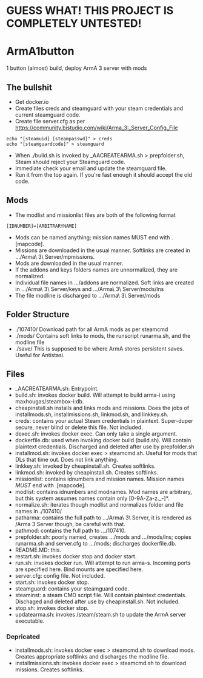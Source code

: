 # GUESS WHAT! THIS PROJECT IS COMPLETELY UNTESTED!
# ArmA1button
1 button (almost) build, deploy ArmA 3 server with mods

## The bullshit
- Get docker.io
- Create files creds and steamguard with your steam credentials and current steamguard code.
- Create file server.cfg as per https://community.bistudio.com/wiki/Arma_3:_Server_Config_File
```
echo "[steamuid] [steampasswd]" > creds
echo "[steamguardcode]" > steamguard
```
- When ./build.sh is invoked by _AACREATEARMA.sh > prepfolder.sh, Steam should reject your Steamguard code.
- Immediate check your email and update the steamguard file.
- Run it from the top again. If you're fast enough it should accept the old code.

## Mods
- The modlist and missionlist files are both of the following format
```
[IDNUMBER]=[ARBITRARYNAME]
```
- Mods can be named anything; mission names MUST end with .[mapcode].
- Missions are downloaded in the usual manner. Softlinks are created in .../Arma\ 3\ Server/mpmissions.
- Mods are downloaded in the usual manner.
- If the addons and keys folders names are unnormalized, they are normalized.
- Individual file names in .../addons are normalized. Soft links are created in .../Arma\ 3\ Server/keys and .../Arma\ 3\ Server/mods/lns
- The file modline is discharged to .../Arma\ 3\ Server/mods

## Folder Structure
- ./107410/ Download path for all ArmA mods as per steamcmd
- ./mods/ Contains soft links to mods, the runscript runarma.sh, and the modline file
- ./save/ This is supposed to be where ArmA stores persistent saves. Useful for Antistasi.

## Files
- _AACREATEARMA.sh: Entrypoint.
- build.sh: invokes docker build. Will attempt to build arma-i using maxhougas/steambox-i:db.
- cheapinstall.sh installs and links mods and missions. Does the jobs of installmods.sh, installmissions.sh, linkmod.sh, and linkkey.sh.
- creds: contains your actual Steam credentials in plaintext. Super-duper secure, never blind or delete this file. Not included.
- dexec.sh: invokes docker exec. Can only take a single argument.
- dockerfile.db: used when invoking docker build (build.sh). Will contain plaintext credentials. Discharged and deleted after use by prepfolder.sh
- installmod.sh: invokes docker exec > steamcmd.sh. Useful for mods that DLs that time out. Does not link anything.
- linkkey.sh: invoked by cheapinstall.sh. Creates softlinks.
- linkmod.sh: invoked by cheapinstall.sh. Creates softlinks.
- missionlist: contains idnumbers and mission names. Mission names *MUST* end with .[mapcode].
- modlist: contains idnumbers and modnames. Mod names are arbitrary, but this system assumes names contain only [0-9A-Za-z._-]*.
- normalize.sh: iterates though modlist and normalizes folder and file names in ./107410/
- patharma: contains the full path to .../Arma\ 3\ Server, it is rendered as /Arma 3 Server though, be careful with that.
- pathmod: contains the full path to .../107410.
- prepfolder.sh: poorly named, creates .../mods and .../mods/lns; copies runarma.sh and server.cfg to .../mods; discharges dockerfile.db.
- README.MD: this.
- restart.sh: invokes docker stop and docker start.
- run.sh: invokes docker run. Will attempt to run arma-s. Incoming ports are specified here. Bind mounts are specified here.
- server.cfg: config file. Not included.
- start.sh: invokes docker stop.
- steamguard: contains your steamguard code.
- steaminst: a steam CMD script file. Will contain plaintext credentials. Dischaged and deleted after use by cheapinstall.sh. Not included.
- stop.sh: invokes docker stop.
- updatearma.sh: invokes /steam/steam.sh to update the ArmA server executable.
### Depricated
- installmods.sh: invokes docker exec > steamcmd.sh to download mods. Creates appropriate softlinks and discharges the modline file.
- installmissions.sh: invokes docker exec > steamcmd.sh to download missions. Creates softlinks.
